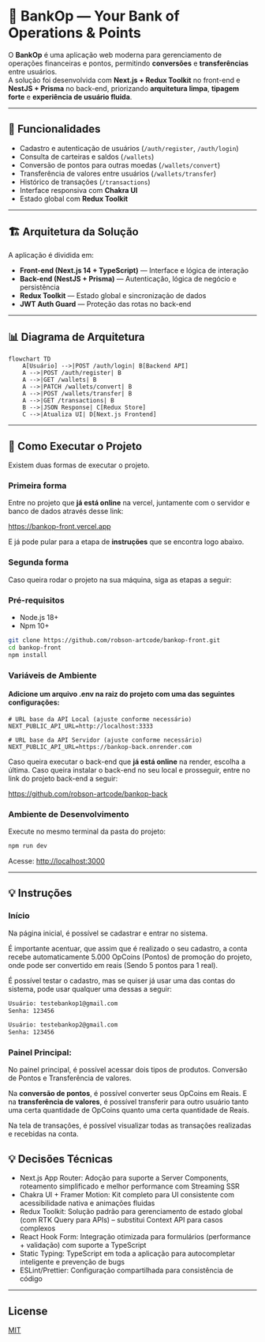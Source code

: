 # 📄 BankOp — Your Bank of Operations & Points

O **BankOp** é uma aplicação web moderna para gerenciamento de operações financeiras e pontos, permitindo **conversões** e **transferências** entre usuários.  
A solução foi desenvolvida com **Next.js + Redux Toolkit** no front-end e **NestJS + Prisma** no back-end, priorizando **arquitetura limpa**, **tipagem forte** e **experiência de usuário fluida**.

---

## 📌 Funcionalidades

- Cadastro e autenticação de usuários (`/auth/register`, `/auth/login`)
- Consulta de carteiras e saldos (`/wallets`)
- Conversão de pontos para outras moedas (`/wallets/convert`)
- Transferência de valores entre usuários (`/wallets/transfer`)
- Histórico de transações (`/transactions`)
- Interface responsiva com **Chakra UI**
- Estado global com **Redux Toolkit**

---

## 🏗 Arquitetura da Solução

A aplicação é dividida em:

- **Front-end (Next.js 14 + TypeScript)** — Interface e lógica de interação
- **Back-end (NestJS + Prisma)** — Autenticação, lógica de negócio e persistência
- **Redux Toolkit** — Estado global e sincronização de dados
- **JWT Auth Guard** — Proteção das rotas no back-end

---

## 📊 Diagrama de Arquitetura

```mermaid
flowchart TD
    A[Usuário] -->|POST /auth/login| B[Backend API]
    A -->|POST /auth/register| B
    A -->|GET /wallets| B
    A -->|PATCH /wallets/convert| B
    A -->|POST /wallets/transfer| B
    A -->|GET /transactions| B
    B -->|JSON Response| C[Redux Store]
    C -->|Atualiza UI| D[Next.js Frontend]
```
---

## 🔧 Como Executar o Projeto

Existem duas formas de executar o projeto. 

### Primeira forma

Entre no projeto que **já está online** na vercel, juntamente com o servidor e banco de dados através desse link: 

https://bankop-front.vercel.app

E já pode pular para a etapa de **instruções** que se encontra logo abaixo.

### Segunda  forma
Caso queira rodar o projeto na sua máquina, siga as etapas a seguir: 

### Pré-requisitos
- Node.js 18+
- Npm 10+

```bash
git clone https://github.com/robson-artcode/bankop-front.git
cd bankop-front
npm install
```

### Variáveis de Ambiente
#### Adicione um arquivo .env na raiz do projeto com uma das seguintes configurações:
```
# URL base da API Local (ajuste conforme necessário)
NEXT_PUBLIC_API_URL=http://localhost:3333
```
```
# URL base da API Servidor (ajuste conforme necessário)
NEXT_PUBLIC_API_URL=https://bankop-back.onrender.com
```
Caso queira executar o back-end que **já está online** na render, escolha a última. Caso queira instalar o back-end no seu local e prosseguir, entre no link do projeto back-end a seguir:

https://github.com/robson-artcode/bankop-back

### Ambiente de Desenvolvimento
Execute no mesmo terminal da pasta do projeto: 
```bash
npm run dev
```
Acesse: [http://localhost:3000](http://localhost:3000)

---
## 💡 Instruções

### Início 

Na página inicial, é possível se cadastrar e entrar no sistema.

É importante acentuar, que assim que é realizado o seu cadastro, a conta recebe automaticamente 5.000 OpCoins (Pontos) de promoção do projeto, onde pode ser convertido em reais (Sendo 5 pontos para 1 real).

É possível testar o cadastro, mas se quiser já usar uma das contas do sistema, pode usar qualquer uma dessas a seguir: 

```bash
Usuário: testebankop1@gmail.com
Senha: 123456
```
```bash
Usuário: testebankop2@gmail.com
Senha: 123456
```

### Painel Principal:

No painel principal, é possível acessar dois tipos de produtos. Conversão de Pontos e Transferência de valores.

Na **conversão de pontos**, é possível converter seus OpCoins em Reais. E na **transferência de valores**, é possível transferir para outro usuário tanto uma certa quantidade de OpCoins quanto uma certa quantidade de Reais.

Na tela de transações, é possível visualizar todas as transações realizadas e recebidas na conta.


## 💡 Decisões Técnicas

- Next.js App Router: Adoção para suporte a Server Components, roteamento simplificado e melhor performance com Streaming SSR
- Chakra UI + Framer Motion: Kit completo para UI consistente com acessibilidade nativa e animações fluidas
- Redux Toolkit: Solução padrão para gerenciamento de estado global (com RTK Query para APIs) – substitui Context API para casos complexos
- React Hook Form: Integração otimizada para formulários (performance + validação) com suporte a TypeScript
- Static Typing: TypeScript em toda a aplicação para autocompletar inteligente e prevenção de bugs
- ESLint/Prettier: Configuração compartilhada para consistência de código

---

## License

[MIT](https://choosealicense.com/licenses/mit/)
